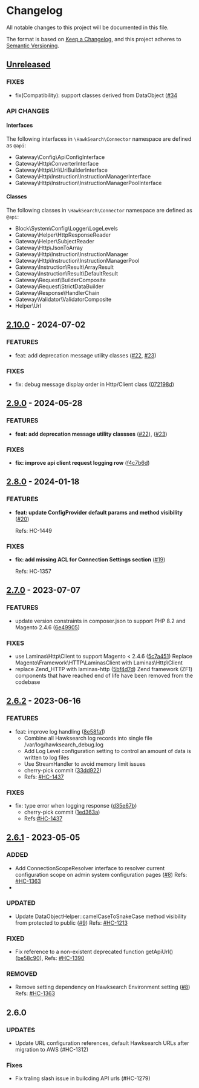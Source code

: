# Changelog

All notable changes to this project will be documented in this file.

The format is based on [Keep a Changelog](https://keepachangelog.com/en/1.0.0/),
and this project adheres to [Semantic Versioning](https://semver.org/spec/v2.0.0.html).

## [Unreleased]

### FIXES
* fix(Compatibility): support classes derived from DataObject ([#34](https://github.com/hawksearch/connector-magento-2/pull/34)

### API CHANGES
#### Interfaces
The following interfaces in `\HawkSearch\Connector` namespace are defined as `@api`:
- Gateway\Config\ApiConfigInterface
- Gateway\Http\ConverterInterface
- Gateway\Http\Uri\UriBuilderInterface
- Gateway\Http\Instruction\InstructionManagerInterface
- Gateway\Http\Instruction\InstructionManagerPoolInterface

#### Classes
The following classes in `\HawkSearch\Connector` namespace are defined as `@api`:
- Block\System\Config\Logger\LogeLevels
- Gateway\Helper\HttpResponseReader
- Gateway\Helper\SubjectReader
- Gateway\Http\JsonToArray
- Gateway\Http\Instruction\InstructionManager
- Gateway\Http\Instruction\InstructionManagerPool
- Gateway\Instruction\Result\ArrayResult
- Gateway\Instruction\Result\DefaultResult
- Gateway\Request\BuilderComposite
- Gateway\Request\StrictDataBuilder
- Gateway\Response\HandlerChain
- Gateway\Validator\ValidatorComposite
- Helper\Url



## [2.10.0] - 2024-07-02
### FEATURES
* feat: add deprecation message utility classes  ([#22](https://github.com/hawksearch/connector-magento-2/pull/22), [#23](https://github.com/hawksearch/connector-magento-2/pull/23))

### FIXES
* fix: debug message display order in Http/Client class ([072198d](https://github.com/hawksearch/connector-magento-2/pull/27/commits/072198db7a2cf73560427429e5093b56627c7bf8))

## [2.9.0] - 2024-05-28
### FEATURES
* __feat: add deprecation message utility classses__ ([#22](https://github.com/hawksearch/connector-magento-2/pull/22)), ([#23](https://github.com/hawksearch/connector-magento-2/pull/23))

### FIXES
* __fix: improve api client request logging row__ ([f4c7b6d](https://github.com/hawksearch/connector-magento-2/commit/f4c7b6d86ed42b58cf1680fc9d91c7381d3d1060))

## [2.8.0] - 2024-01-18
### FEATURES
* __feat: update ConfigProvider default params and method visibility__ ([#20](https://github.com/hawksearch/connector-magento-2/pull/20))

  Refs: HC-1449

### FIXES
* __fix: add missing ACL for Connection Settings section__ ([#19](https://github.com/hawksearch/connector-magento-2/pull/19))

  Refs: HC-1357 

## [2.7.0] - 2023-07-07
### FEATURES
* update version constraints in composer.json to support PHP 8.2 and Magento 2.4.6 ([6e49905](https://github.com/hawksearch/connector-magento-2/commit/6e49905a5cc64a24810ee425913e5c8fbe34f1ac))

### FIXES
* use Laminas\Http\Client to support Magento < 2.4.6 ([5c7a451](https://github.com/hawksearch/connector-magento-2/commit/5c7a451f0f0b8d4b9e036bb68832585874264774))
  Replace Magento\Framework\HTTP\LaminasClient with Laminas\Http\Client
* replace Zend_HTTP with laminas-http ([5bf4d7d](https://github.com/hawksearch/connector-magento-2/commit/5bf4d7d14ee563e9bf329bed5dd287c26a73d406))
  Zend framework (ZF1) components that have reached end of life have been removed from the codebase

## [2.6.2] - 2023-06-16
### FEATURES
- feat: improve log handling ([8e58fa1](https://github.com/hawksearch/connector/commit/8e58fa1ecc69773dd7b74d7d4c64f10d5a52ec0a))
  - Combine all Hawksearch log records into single file
    /var/log/hawksearch_debug.log
  - Add Log Level configuration setting to control an amount of data
    is written to log files
  - Use StreamHandler to avoid memory limit issues
  - cherry-pick commit ([33dd922](https://github.com/hawksearch/connector/commit/33dd9227f90097e8c6e5a0f09dbd99cdadce8fed))
  - Refs: [#HC-1437](https://bridgeline.atlassian.net/browse/HC-1437)

### FIXES
- fix: type error when logging response ([d35e67b](https://github.com/hawksearch/connector/commit/d35e67b93ac52dad93516914386289926c1f93d5))
  - cherry-pick commit ([1ed363a](https://github.com/hawksearch/connector/commit/1ed363aa39d401bee301c9e420cea4a53f121bf8))
  - Refs:[#HC-1437](https://bridgeline.atlassian.net/browse/HC-1437)

## [2.6.1] - 2023-05-05
### ADDED
- Add ConnectionScopeResolver interface to resolver current configuration scope on admin system configuration pages ([#8](https://github.com/hawksearch/connector-magento-2/pull/8))
  Refs: [#HC-1363](https://bridgeline.atlassian.net/browse/HC-1363)
- 
### UPDATED
- Update DataObjectHelper::camelCaseToSnakeCase method visibility from protected to public ([#9](https://github.com/hawksearch/connector-magento-2/pull/9))
  Refs: [#HC-1213](https://bridgeline.atlassian.net/browse/HC-1213)

### FIXED
- Fix reference to a non-existent deprecated function getApiUrl() ([be58c90](https://github.com/hawksearch/connector-magento-2/commit/be58c90c0a26d661ea99f88342220464a3d6ffa0)),
  Refs: [#HC-1390](https://bridgeline.atlassian.net/browse/HC-1390)

### REMOVED
- Remove setting dependency on Hawksearch Environment setting ([#8](https://github.com/hawksearch/connector-magento-2/pull/8))
  Refs: [#HC-1363](https://bridgeline.atlassian.net/browse/HC-1363)

## 2.6.0
### UPDATES
- Update URL configuration references, default Hawksearch URLs after migration to AWS (#HC-1312)

### Fixes
- Fix traling slash issue in builcding API urls (#HC-1279)


[Unreleased]: https://github.com/hawksearch/connector-magento-2/compare/v2.10.0...develop
[2.10.0]: https://github.com/hawksearch/connector-magento-2/compare/v2.9.0...v2.10.0
[2.9.0]: https://github.com/hawksearch/connector-magento-2/compare/v2.8.0...v2.9.0
[2.8.0]: https://github.com/hawksearch/connector-magento-2/compare/v2.7.0...v2.8.0
[2.7.0]: https://github.com/hawksearch/connector-magento-2/compare/v2.6.2...v2.7.0
[2.6.2]: https://github.com/hawksearch/connector-magento-2/compare/v2.6.1...v2.6.2
[2.6.1]: https://github.com/hawksearch/connector-magento-2/compare/v2.6.0...v2.6.1
